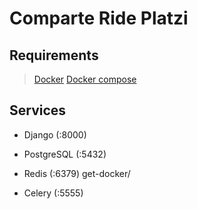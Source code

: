 # Comparte Ride Platzi

## Requirements

> [Docker](https://docs.docker.com/get-docker/)
> [Docker compose](https://docs.docker.com/compose/install/)

## Services

* Django (:8000)

* PostgreSQL (:5432)

* Redis (:6379)
get-docker/
* Celery (:5555)

